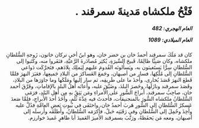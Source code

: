 <h1 dir="rtl">فَتْحُ ملكشاه مَدينةَ سمرقند .</h1>

<h5 dir="rtl">العام الهجري:  482

العام الميلادي: 1089

</h5>

<p dir="rtl">كان قد مَلَكَ سمرقند أحمدُ خان بن خضر خان، وهو ابنُ أخي تركان خاتون، زَوجةِ السُّلطانِ ملكشاه، وكان صَبِيًّا ظالِمًا، قَبيحَ السِّيرَةِ، يُكثِر مُصادَرةَ الرَّعيَّةِ، فنَفَروا منه، وكَتَبوا إلى السُّلطانِ سِرًّا يَستَغيثون به، ويَسأَلونَه القُدومَ عليهم لِيَملِك بِلادَهم، فتَحرَّكَت دَواعي السُّلطانِ إلى مُلْكِها، فسار من أصبهان، وجَمعَ العَساكرَ من البلادِ جَميعِها، فعَبَرَ النهرَ فلمَّا قَطعَ النهرَ قَصَدَ بُخارى، وأَخذَ ما على طَريقِه، ثم سار إليها ومَلَكَها وما جاوَرَها من البلادِ، وقَصَدَ سمرقند ونازَلَها، وحَصرَ البلدَ، وضَيَّقَ عليه، وأَعانَه أَهلُ البلدِ بالإقاماتِ، وفَرَّقَ أحمد خان، صاحِبُ سمرقند، أَبراجَ السُّورِ على الأُمراءِ ومَن يَثِقُ بهِ مِن أَهلِ البَلدِ، فرَمَى السُّلطانُ ملكشاه السُّورَ بالمنجنيقات، فأَحدثَ فيه عِدَّةَ ثُلَمٍ، وأَخَذَ أَحدَ الأَبراجِ، فلمَّا صَعدَ عَسكرُ السُّلطانِ إلى السُّورِ هَربَ أحمدُ خان، واختَفَى في بُيوتِ بَعضِ العامَّةِ فدُلَّ عليه وأُخِذَ وحُمِلَ إلى السُّلطانِ وفي رَقَبَتِه حَبلٌ، فأَكرَمَه السُّلطانُ، وأَطلَقَه وأَرسلَه إلى أصبهان، ومعه مَن يَحفَظهُ، ورَتَّبَ بسمرقند الأَميرَ العَميدَ أبا طاهرٍ عَميدَ خوارزم.</p></br>
